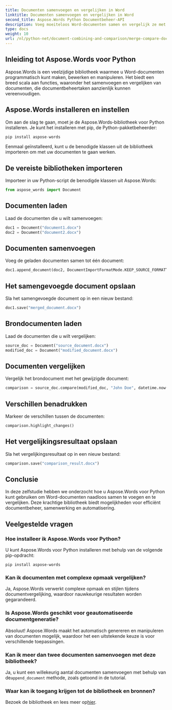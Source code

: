 ```yaml
---
title: Documenten samenvoegen en vergelijken in Word
linktitle: Documenten samenvoegen en vergelijken in Word
second_title: Aspose.Words Python Documentbeheer-API
description: Voeg moeiteloos Word-documenten samen en vergelijk ze met Aspose.Words voor Python. Leer hoe u documenten kunt manipuleren, verschillen kunt benadrukken en taken kunt automatiseren.
type: docs
weight: 10
url: /nl/python-net/document-combining-and-comparison/merge-compare-documents/
---
```


## Inleiding tot Aspose.Words voor Python

Aspose.Words is een veelzijdige bibliotheek waarmee u Word-documenten programmatisch kunt maken, bewerken en manipuleren. Het biedt een breed scala aan functies, waaronder het samenvoegen en vergelijken van documenten, die documentbeheertaken aanzienlijk kunnen vereenvoudigen.

## Aspose.Words installeren en instellen

Om aan de slag te gaan, moet je de Aspose.Words-bibliotheek voor Python installeren. Je kunt het installeren met pip, de Python-pakketbeheerder:

```python
pip install aspose-words
```

Eenmaal geïnstalleerd, kunt u de benodigde klassen uit de bibliotheek importeren om met uw documenten te gaan werken.

## De vereiste bibliotheken importeren

Importeer in uw Python-script de benodigde klassen uit Aspose.Words:

```python
from aspose_words import Document
```

## Documenten laden

Laad de documenten die u wilt samenvoegen:

```python
doc1 = Document("document1.docx")
doc2 = Document("document2.docx")
```

## Documenten samenvoegen

Voeg de geladen documenten samen tot één document:

```python
doc1.append_document(doc2, DocumentImportFormatMode.KEEP_SOURCE_FORMATTING)
```

## Het samengevoegde document opslaan

Sla het samengevoegde document op in een nieuw bestand:

```python
doc1.save("merged_document.docx")
```

## Brondocumenten laden

Laad de documenten die u wilt vergelijken:

```python
source_doc = Document("source_document.docx")
modified_doc = Document("modified_document.docx")
```

## Documenten vergelijken

Vergelijk het brondocument met het gewijzigde document:

```python
comparison = source_doc.compare(modified_doc, "John Doe", datetime.now())
```

## Verschillen benadrukken

Markeer de verschillen tussen de documenten:

```python
comparison.highlight_changes()
```

## Het vergelijkingsresultaat opslaan

Sla het vergelijkingsresultaat op in een nieuw bestand:

```python
comparison.save("comparison_result.docx")
```

## Conclusie

In deze zelfstudie hebben we onderzocht hoe u Aspose.Words voor Python kunt gebruiken om Word-documenten naadloos samen te voegen en te vergelijken. Deze krachtige bibliotheek biedt mogelijkheden voor efficiënt documentbeheer, samenwerking en automatisering.

## Veelgestelde vragen

### Hoe installeer ik Aspose.Words voor Python?

U kunt Aspose.Words voor Python installeren met behulp van de volgende pip-opdracht:
```
pip install aspose-words
```

### Kan ik documenten met complexe opmaak vergelijken?

Ja, Aspose.Words verwerkt complexe opmaak en stijlen tijdens documentvergelijking, waardoor nauwkeurige resultaten worden gegarandeerd.

### Is Aspose.Words geschikt voor geautomatiseerde documentgeneratie?

Absoluut! Aspose.Words maakt het automatisch genereren en manipuleren van documenten mogelijk, waardoor het een uitstekende keuze is voor verschillende toepassingen.

### Kan ik meer dan twee documenten samenvoegen met deze bibliotheek?

Ja, u kunt een willekeurig aantal documenten samenvoegen met behulp van de`append_document` methode, zoals getoond in de tutorial.

### Waar kan ik toegang krijgen tot de bibliotheek en bronnen?

 Bezoek de bibliotheek en lees meer op[hier](https://releases.aspose.com/words/python/).